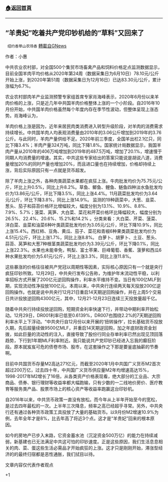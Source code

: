 ###  [:house:返回首頁](https://github.com/ourhimalayas/txt)
---

## “羊贵妃”吃着共产党印钞机给的“草料”又回来了
` 纽约香草山农场香` [轉載自GNews](https://gnews.org/zh-hans/698355/)

作者：小惠

中共农业农村部，对全国500个集贸市场畜禽产品和饲料价格定点监测数据显示，目前全国羊肉平均价格从2020年第24周（数据采集日为6月10日）78.10元/公斤开始上涨，到2020年第51周（数据采集日为12月16日）已达83.30元/公斤，累计涨幅为6.7%。

农业农村部肉羊产业监测预警专家组首席专家肖海峰表示，2020年6月份以来羊肉价格的上涨，只是近几年中共国羊肉价格整体上涨的一个小阶段。自2016年10月份开始，中共国羊肉价格虽然每个年度内存在季节性波动，但整体呈现上涨态势。肖海峰认为，

羊肉价格上涨是因为，近年来居民肉类消费进入转型升级阶段，对羊肉的消费需求持续增长。中共国羊肉人均表观消费量由2010年的3.06公斤增加到2019年的3.76公斤。与此同时，羊肉产量供给不足。2020年前三季度，全国羊出栏2.1亿只，同比下降3.4%；羊肉产量324万吨，同比下降1.8%。国家统计局数据显示，我国羊肉产量从2010年的406万吨增加到2019年的487.5万吨，增加了20.1%，增速慢于同期人均消费量的增速。其实，中共这些专家给出的答案只能说是胡说八道，消费量增加20%的同时产量也增加20%，而且进口量也在持续增加，价格却持续上涨，背后实际原因只有一点就是货币超发。

除了羊肉上涨之外，各种肉类蔬菜水果都在疯狂上涨。牛肉批发均价为75.75元/公斤，环比上升0.5%，同比上升8.2%。草鱼、鲫鱼、鲤鱼、鲢鱼四种淡水鱼批发均价为13.86元/公斤，环比下降3.5%，同比上涨4.4%。11月蔬菜批发均价为3.64元/公斤，环比下降3.8%，同比上涨14.9%。 监测的19种蔬菜中，大葱、韭菜、葱头、茄子和蒜苔价格环比增幅较大，幅度分别为13.1%、10.9%、8.8%、7.9%、5.7%；菠菜、莴笋、大白菜、菜花和芹菜价格环比降幅较大，幅度分别为26.5%、22.4%、20.6%、15.2%和14.2% 。分类来看：大白菜、芹菜、菠菜、洋白菜、韭菜和油菜6种叶类蔬菜批发均价为3.05元/公斤，环比下降10.9%，同比上涨15.4%。西红柿、豆角、黄瓜、茄子、菜花和青椒6种果类蔬菜批发均价为4.51元/公斤，环比上涨1.7%，同比上涨8.8%。 白萝卜、胡萝卜、土豆、葱头、蒜苔、莴笋和大葱7种根茎类蔬菜批发均价为3.39元/公斤，环比下降0.1%，同比上涨22.3%。水果也未能幸免，鸭梨、富士苹果、巨峰葡萄、香蕉、菠萝和西瓜6种水果批发均价为5.61元/公斤，环比上涨3.3%，同比上涨11.8%。

这些暴涨的价格往往被共产党冠以周期性等因素，实际核心原因只有一个就是央行疯狂印钞所致。12月29日，中共央行发布公告称，为维护年末流动性平稳，以利率招标方式开展了200亿元逆回购操作，利率水平维持不变。当日有100亿MLF到期，实现流动性净投放100亿元。本周以来，中共央行连续两天每天投放200亿逆回购操作。也就是说中共央行12月21日重启14天期逆回购操作，并在上周5个交易日共计投放逆回购4300亿元，其中，12月21-12月23日连续三天投放量超千亿。

随着中共央行持续投放逆回购，短期资金利率快速下行，并带动中期利率开始松动。12月29日，DR001利率已低至0.6139%，DR007也围绕2.2%的7天期逆回购利率水平上下浮动。“中共央行自12月份以来开展的‘扭转操作’，拉长基础货币投放久期，先后超量续做9500亿MLF，并重启14天期逆回购，加之年底财政资金划拨，如此巨量的流动性的注入，直接导致了股份行同业存单利率已然出现见顶回落趋势，下行到1年期MLF利率附近。我只能说共产党印钞已经进入忘我的癫狂阶段。原本就岌岌可危的债卷市场、股市，在这套操作之下那是要釜底抽薪的节奏啊。

目前中共国货币存量M2高达271亿元，而截至2020年1月中共国广义货币M2首次超过200万亿，过去四十年，中共国广义货币供应量M2年均增速高达15%，1998-2017年M2增长了16倍，从各类资产价格表现看，绝大部分的工业品、大宗商品、债券、银行理财等收益率都大幅跑输，只有少数的一二线地价房价、医疗教育等服务类产品、股票市场上的核心资产等收益率跑赢这台印钞机。

自2016年以来，中共货币政策一直没有放松。而今年从上半年开始至今的宽松，是过去四年最松的一次。上半年三次降息，频率之高已经超乎寻常。另外，中共央行还有通过各种货币政策工具投放了大量的基础货币。以9月份M2增速10.9%为例，去年全年才是8%，比去年高了将近3个点。这才是“羊贵妃”回来的根本原因。

如今的房地产已步入末路，它资金蓄水池（沉淀资金500万亿）的能力在持续减弱，新基建也已无法满足中共这可怕的印钞速度。正是这些原因，我们生活息息相关的肉、菜、蛋这些生活必需品才开始疯狂的上涨。这才只是刚刚开始，滞涨型经济的的最终归宿都是恶性通胀，我们拭目以待。

文章内容仅代表作者观点

+1
